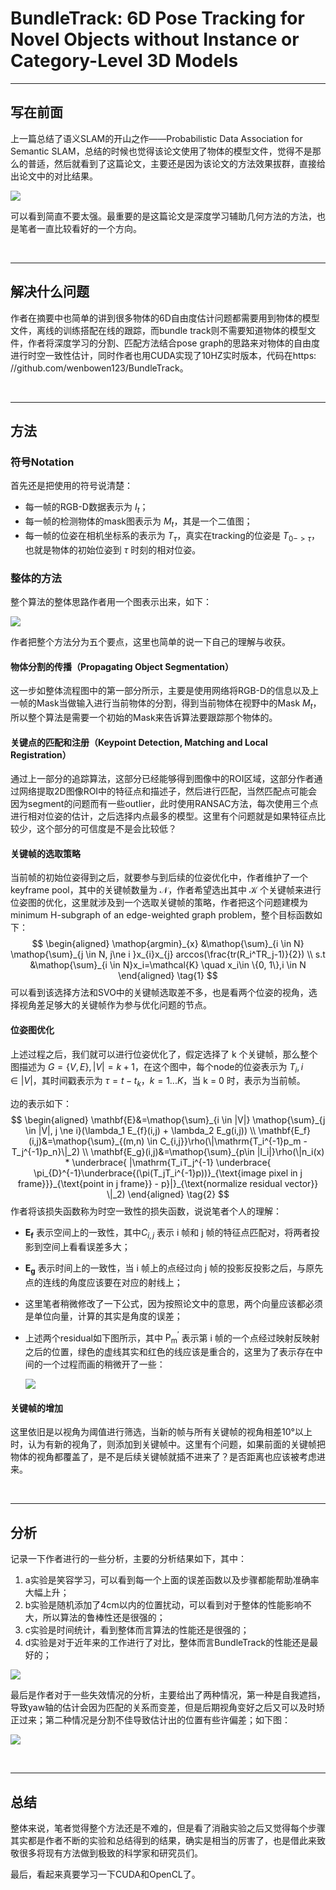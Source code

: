 # BundleTrack: 6D Pose Tracking for Novel Objects without Instance or Category-Level 3D Models

----

## 写在前面

上一篇总结了语义SLAM的开山之作——Probabilistic Data Association for Semantic SLAM，总结的时候也觉得该论文使用了物体的模型文件，觉得不是那么的普适，然后就看到了这篇论文，主要还是因为该论文的方法效果拔群，直接给出论文中的对比结果。

<img src="pictures/BundleTrack/1.png"/>

可以看到简直不要太强。最重要的是这篇论文是深度学习辅助几何方法的方法，也是笔者一直比较看好的一个方向。

&nbsp;

----

## 解决什么问题

作者在摘要中也简单的讲到很多物体的6D自由度估计问题都需要用到物体的模型文件，离线的训练搭配在线的跟踪，而bundle track则不需要知道物体的模型文件，作者将深度学习的分割、匹配方法结合pose graph的思路来对物体的自由度进行时空一致性估计，同时作者也用CUDA实现了10HZ实时版本，代码在https: //github.com/wenbowen123/BundleTrack。

&nbsp;

-----

## 方法

### 符号Notation

首先还是把使用的符号说清楚：

- 每一帧的RGB-D数据表示为 $I_t$；
- 每一帧的检测物体的mask图表示为 $M_t$，其是一个二值图；
- 每一帧的位姿在相机坐标系的表示为 $T_{\tau}$，真实在tracking的位姿是 $T_{0->\tau}$，也就是物体的初始位姿到 $\tau$ 时刻的相对位姿。

### 整体的方法

整个算法的整体思路作者用一个图表示出来，如下：

<img src="pictures/BundleTrack/2.png"/>

作者把整个方法分为五个要点，这里也简单的说一下自己的理解与收获。

#### 物体分割的传播（Propagating Object Segmentation）

这一步如整体流程图中的第一部分所示，主要是使用网络将RGB-D的信息以及上一帧的Mask当做输入进行当前物体的分割，得到当前物体在视野中的Mask $M_t$，所以整个算法是需要一个初始的Mask来告诉算法要跟踪那个物体的。

#### 关键点的匹配和注册（Keypoint Detection, Matching and Local Registration）

通过上一部分的追踪算法，这部分已经能够得到图像中的ROI区域，这部分作者通过网络提取2D图像ROI中的特征点和描述子，然后进行匹配，当然匹配点可能会因为segment的问题而有一些outlier，此时使用RANSAC方法，每次使用三个点进行相对位姿的估计，之后选择内点最多的模型。这里有个问题就是如果特征点比较少，这个部分的可信度是不是会比较低？

#### 关键帧的选取策略

当前帧的初始位姿得到之后，就要参与到后续的位姿优化中，作者维护了一个keyframe pool，其中的关键帧数量为 $\mathcal{N}$，作者希望选出其中 $\mathcal{K}$ 个关键帧来进行位姿图的优化，这里就涉及到一个选取关键帧的策略，作者把这个问题建模为 minimum H-subgraph of an edge-weighted graph problem，整个目标函数如下：
$$
\begin{aligned}
\mathop{argmin}_{x} &\mathop{\sum}_{i \in N} \mathop{\sum}_{j \in N, j\ne i }x_{i}x_{j} arccos(\frac{tr(R_i^TR_j-1)}{2}) \\
s.t &\mathop{\sum}_{i \in N}x_i=\mathcal{K} \quad x_i\in \{0, 1\},i \in N 
\end{aligned} \tag{1}
$$
可以看到该选择方法和SVO中的关键帧选取差不多，也是看两个位姿的视角，选择视角差足够大的关键帧作为参与优化问题的节点。

#### 位姿图优化

上述过程之后，我们就可以进行位姿优化了，假定选择了 k 个关键帧，那么整个图描述为 $G=\{V,E\},|V|=k+1$，在这个图中，每个node的位姿表示为 $T_i,i \in |V|$，其时间戳表示为 $\tau=t-t_k，k=1...K$，当 k = 0 时，表示为当前帧。

边的表示如下：
$$
\begin{aligned}
\mathbf{E}&=\mathop{\sum}_{i \in |V|} \mathop{\sum}_{j \in |V|, j \ne i}(\lambda_1 E_{f}(i,j) + \lambda_2 E_g(i,j)) \\
\mathbf{E_f}(i,j)&=\mathop{\sum}_{(m,n) \in C_{i,j}}\rho(\|\mathrm{T_i^{-1}p_m - T_j^{-1}p_n}\|_2) \\
\mathbf{E_g}(i,j)&=\mathop{\sum}_{p\in |I_i|}\rho(\|n_i(x) * \underbrace{ |\mathrm{T_iT_j^{-1} \underbrace{ \pi_{D}^{-1}\underbrace{(\pi(T_jT_i^{-1}p))}_{\text{image pixel in j frame}}}_{\text{point in j frame}} - p}|}_{\text{normalize residual vector}} \|_2)
\end{aligned} \tag{2}
$$
作者将该损失函数称为时空一致性的损失函数，说说笔者个人的理解：

- $\mathbf{E_f}$ 表示空间上的一致性，其中$C_{i,j}$ 表示 i 帧和 j 帧的特征点匹配对，将两者投影到空间上看看误差多大；

- $\mathbf{E_g}$ 表示时间上的一致性，当 i 帧上的点经过向 j 帧的投影反投影之后，与原先点的连线的角度应该要在对应的射线上；

- 这里笔者稍微修改了一下公式，因为按照论文中的意思，两个向量应该都必须是单位向量，计算的其实是角度的误差；

- 上述两个residual如下图所示，其中 $\mathrm{P^{'}_{m}}$ 表示第 i 帧的一个点经过映射反映射之后的位置，绿色的虚线其实和红色的线应该是重合的，这里为了表示存在中间的一个过程而画的稍微开了一些：

  <img src="pictures/BundleTrack/3.png"/>



#### 关键帧的增加

这里依旧是以视角为阈值进行筛选，当新的帧与所有关键帧的视角相差10°以上时，认为有新的视角了，则添加到关键帧中。这里有个问题，如果前面的关键帧把物体的视角都覆盖了，是不是后续关键帧就插不进来了？是否距离也应该被考虑进来。

&nbsp;

-----

## 分析

记录一下作者进行的一些分析，主要的分析结果如下，其中：

1. a实验是笑容学习，可以看到每一个上面的误差函数以及步骤都能帮助准确率大幅上升；
2. b实验是随机添加了4cm以内的位置扰动，可以看到对于整体的性能影响不大，所以算法的鲁棒性还是很强的；
3. c实验是时间统计，看到整体而言算法的性能还是很强的；
4. d实验是对于近年来的工作进行了对比，整体而言BundleTrack的性能还是最好的；

<img src="pictures/BundleTrack/4.png"/>

最后是作者对于一些失效情况的分析，主要给出了两种情况，第一种是自我遮挡，导致yaw轴的估计会因为匹配的关系而变差，但是后期视角变好之后又可以及时矫正过来；第二种情况是分割不佳导致估计出的位置有些许偏差；如下图：

<img src="pictures/BundleTrack/5.png"/>

&nbsp;

----

## 总结

整体来说，笔者觉得整个方法还是不难的，但是看了消融实验之后又觉得每个步骤其实都是作者不断的实验和总结得到的结果，确实是相当的厉害了，也是借此来致敬很多将现有方法做到极致的科学家和研究员们。

最后，看起来真要学习一下CUDA和OpenCL了。